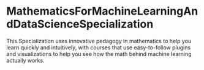 # MathematicsForMachineLearningAndDataScienceSpecialization
This Specialization uses innovative pedagogy in mathematics to help you learn quickly and intuitively, with courses that use easy-to-follow plugins and visualizations to help you see how the math behind machine learning actually works.

